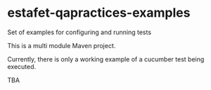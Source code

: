 # estafet-qapractices-examples
Set of examples for configuring and running tests

This is a multi module Maven project.

Currently, there is only a working example of a cucumber test being executed.

TBA

